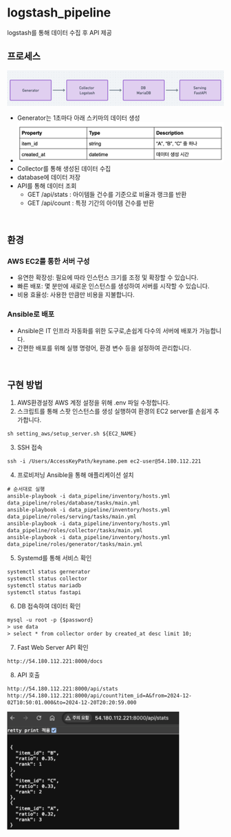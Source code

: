 # logstash_pipeline
logstash를 통해 데이터 수집 후 API 제공

## 프로세스
<img src="./process.png" width="600">

- Generator는 1초마다 아래 스키마의 데이터 생성
- <img src="./schema.png" width="500">
- Collector를 통해 생성된 데이터 수집
- database에 데이터 저장
- API를 통해 데이터 조회
  - GET /api/stats : 아이템들 건수를 기준으로 비율과 랭크를 반환
  - GET /api/count : 특정 기간의 아이템 건수를 반환
<br>

## 환경
### AWS EC2를 통한 서버 구성
- 유연한 확장성: 필요에 따라 인스턴스 크기를 조정 및 확장할 수 있습니다. 
- 빠른 배포: 몇 분만에 새로운 인스턴스를 생성하여 서버를 시작할 수 있습니다.
- 비용 효율성: 사용한 만큼만 비용을 지불합니다.
### Ansible로 배포
- Ansible은 IT 인프라 자동화를 위한 도구로,손쉽게 다수의 서버에 배포가 가능합니다.
- 간편한 배포를 위해 실행 명령어, 환경 변수 등을 설정하여 관리합니다.
<br>

## 구현 방법
1) AWS환경설정
AWS 계정 설정을 위해 .env 파일 수정합니다.
2) 스크립트를 통해 스팟 인스턴스를 생성  실행하여 환경의 EC2 server를 손쉽게 추가합니다.
```commandline
sh setting_aws/setup_server.sh ${EC2_NAME}
```
3) SSH 접속
```commandline
ssh -i /Users/AccessKeyPath/keyname.pem ec2-user@54.180.112.221
```
4) 프로비저닝 Ansible을 통해 애플리케이션 설치
```commandline
# 순서대로 실행
ansible-playbook -i data_pipeline/inventory/hosts.yml data_pipeline/roles/database/tasks/main.yml
ansible-playbook -i data_pipeline/inventory/hosts.yml data_pipeline/roles/serving/tasks/main.yml
ansible-playbook -i data_pipeline/inventory/hosts.yml data_pipeline/roles/collector/tasks/main.yml
ansible-playbook -i data_pipeline/inventory/hosts.yml data_pipeline/roles/generator/tasks/main.yml
```
5) Systemd를 통해 서비스 확인
```commandline
systemctl status gernerator 
systemctl status collector 
systemctl status mariadb 
systemctl status fastapi
```
6) DB 접속하여 데이터 확인
```commandline
mysql -u root -p {$password}
> use data
> select * from collector order by created_at desc limit 10;
```
7) Fast Web Server API 확인
```commandline
http://54.180.112.221:8000/docs
```
8) API 호출
```commandline
http://54.180.112.221:8000/api/stats
http://54.180.112.221:8000/api/count?item_id=A&from=2024-12-02T10:50:01.000&to=2024-12-20T20:20:59.000
```
<img src="./result.png" width="400">
